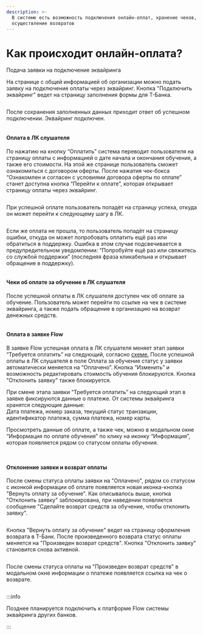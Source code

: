```yaml
---
description: >-
  В системе есть возможность подключения онлайн-оплат, хранение чеков, а также
  осуществление возвратов
---
```


# Как происходит онлайн-оплата?

Подача заявки на подключение эквайринга

На странице с общей информацией об организации можно подать заявку на подключение оплаты через эквайринг. Кнопка "Подключить эквайринг" ведет на страницу заполнения формы для Т-Банка.

<figure><img src="../.gitbook/assets/image (27).png" alt=""><figcaption></figcaption></figure>

После сохранения заполненных данных приходит ответ об успешном подключении. Эквайринг подключен.

<figure><img src="../.gitbook/assets/image (28).png" alt=""><figcaption></figcaption></figure>

#### **Оплата в ЛК слушателя**

По нажатию на кнопку “Оплатить” система переводит пользователя на страницу оплаты с информацией о дате начала и окончания обучения, а также его стоимости. На этой же странице пользователь сможет ознакомиться с договором оферты. После нажатия чек-бокса “Ознакомлен и согласен с условиями договора оферты по оплате” станет доступна кнопка “Перейти к оплате”, которая открывает страницу оплаты через эквайринг.

<figure><img src="../.gitbook/assets/image (119).png" alt=""><figcaption></figcaption></figure>

При успешной оплате пользователь попадёт на страницу успеха, откуда он может перейти к следующему шагу в ЛК.&#x20;

<figure><img src="../.gitbook/assets/image (120).png" alt=""><figcaption></figcaption></figure>

Если же оплата не прошла, то пользователь попадёт на страницу ошибки, откуда он может попробовать оплатить ещё раз или обратиться в поддержку. Ошибка в этом случае подсвечивается в предупредительном уведомлении: “Попробуйте ещё раз или свяжитесь со службой поддержки” (последняя фраза кликабельна и открывает обращение в поддержку).

<figure><img src="../.gitbook/assets/image (121).png" alt=""><figcaption></figcaption></figure>

#### Чеки об оплате за обучение в ЛК слушателя

После успешной оплаты в ЛК слушателя доступен чек об оплате за обучение. Пользователь может перейти по ссылке на чек в системе эквайринга, а также подать обращение в организацию на возврат денежных средств.

<figure><img src="../.gitbook/assets/image (123).png" alt=""><figcaption></figcaption></figure>

#### Оплата в заявке Flow

В заявке Flow успешная оплата в ЛК слушателя меняет этап заявки “Требуется оплатить” на следующий, согласно [схеме.](../chasto-zadavaemye-voprosy/kak-menyayutsya-etapy-v-zayavke-i-shagi-v-lk-slushatelya-podrobno.md) После успешной оплаты в ЛК слушателя в поле Оплата за обучение статус у заявки автоматически меняется на “Оплачено”. Кнопка “Изменить” и возможность редактировать стоимость обучения блокируются. Кнопка "Отклонить заявку" также блокируется.

При смене этапа заявки “Требуется оплатить” на следующий этап в заявке фиксируются данные о платеже. От системы эквайринга хранятся следующие данные:\
Дата платежа, номер заказа, текущий статус транзакции, идентификатор платежа, сумма платежа, номер карты.

Просмотреть данные об оплате, а также чек, можно в модальном окне “Информация по оплате обучения” по клику на иконку “Информация”, которая появляется рядом со статусом оплаты обучения.

<figure><img src="../.gitbook/assets/image (124).png" alt=""><figcaption></figcaption></figure>

<figure><img src="../.gitbook/assets/image (129).png" alt=""><figcaption></figcaption></figure>

#### Отклонение заявки и возврат оплаты

После смены статуса оплаты заявки на "Оплачено", рядом со статусом с иконкой информации об оплате появляется новая иконка-кнопка "Вернуть оплату за обучение". Как описывалось выше, кнопка "Отклонить заявку" заблокирована, при наведении появляется сообщение "Сделайте возврат средств за обучение, чтобы отклонить заявку".

<figure><img src="../.gitbook/assets/image (127).png" alt=""><figcaption></figcaption></figure>

Кнопка "Вернуть оплату за обучение" ведет на страницу оформления возврата в Т-Банк. После произведенного возврата статус оплаты меняется на "Произведен возврат средств". Кнопка "Отклонить заявку" становится снова активной.

<figure><img src="../.gitbook/assets/image (126).png" alt=""><figcaption></figcaption></figure>

После смены статуса оплаты на "Произведен возврат средств" в модальном окне информации о платеже появляется ссылка на чек о возврате.

<figure><img src="../.gitbook/assets/image (130).png" alt=""><figcaption></figcaption></figure>

:::info

Позднее планируется подключить к платформе Flow системы эквайринга других банков.

:::
